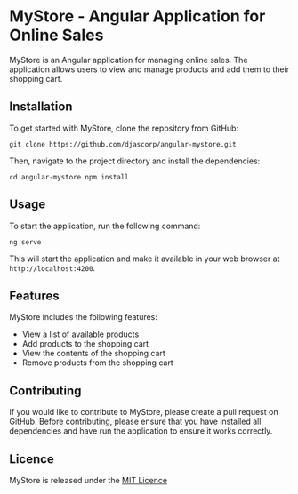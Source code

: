 # MyStore - Angular Application for Online Sales

MyStore is an Angular application for managing online sales. The application allows users to view and manage products and add them to their shopping cart.

## Installation

To get started with MyStore, clone the repository from GitHub:

```
git clone https://github.com/djascorp/angular-mystore.git
```

Then, navigate to the project directory and install the dependencies:

``
cd angular-mystore
npm install
``

## Usage

To start the application, run the following command:

``
ng serve
``

This will start the application and make it available in your web browser at ``http://localhost:4200``.

## Features

MyStore includes the following features:

- View a list of available products
- Add products to the shopping cart
- View the contents of the shopping cart
- Remove products from the shopping cart

## Contributing 

If you would like to contribute to MyStore, please create a pull request on GitHub. Before contributing, please ensure that you have installed all dependencies and have run the application to ensure it works correctly.

## Licence

MyStore is released under the [MIT Licence](https://opensource.org/licenses/MIT)